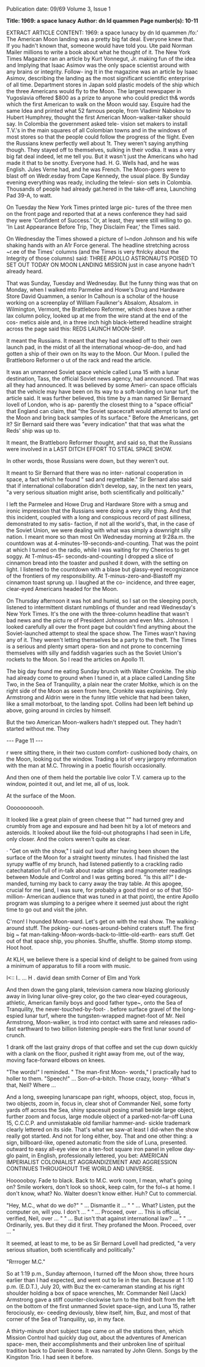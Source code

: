 Publication date: 09/69
Volume 3, Issue 1

**Title: 1969: a space lunacy**
**Author: dn ld quammen**
**Page number(s): 10-11**

EXTRACT ARTICLE CONTENT:
1969: a space lunacy 
by dn ld quammen 
/fo:' 
The American Moon landing was a pretty big fat 
deal. Everyone knew that. If you hadn't known that, 
someone would have told you. Ute paid Norman 
Mailer millions to write a book about what he 
thought of it. The New York Times Magazine ran an 
article by Kurt Vonnegut, Jr. making fun of the idea 
and Implying that Isaac Asimov was the only space 
scientist around with any brains or integrity. Follow-
ing It in the magazine was an article by Isaac 
Asimov, describing the landing as the most significant 
scientific enterprise of all time. Department stores 
in Japan sold plastic models of the ship which the 
three Americans would fly to the Moon. The largest 
newspaper in Yugoslavia offered $800 as a prize to 
anyone who could predict th& words which the first 
American to walk on the Moon would say. Esquire 
had the same Idea and printed what 52 famous 
people, from Vladimir Nabokov to Hubert Humphrey, 
thought the first American Moon-walker-talker 
should say. In Colombia the government asked tele-
vision set makers to install T.V.'s in the main squares 
of all Colombian towns and in the windows of most 
stores so that the people could follow the progress 
of the !light. Even the Russians knew perfectly well 
about 1t. They weren't saying anything though. They 
stayed off to themselves, sulking in their vodka. 
It was a very big fat deal indeed, let me tell you. 
But it wasn't just the Americans who had made it 
that to be snotty. Everyone had. H. G. Wells had, and 
he was English. Jules Verne had, and he was French. 
The Moon-goers were to blast off on Wedr.esday 
from Cape Kennedy, the usual place. By Sunday 
evening everything was ready, including the televi-
sion sets in Colombia. Thousands of people had 
already gat.hered in the take-off area, Launching Pad 
39-A, to watt. 

On Tuesday the New York Times printed large pic-
tures of the three men on the front page and reported 
that at a news conference they had said they were 
'Confident of Success.' Or, at least, they were still 
willing to go. 'In Last Appearance Before Trip, They 
Disclaim Fear,' the Times said. 

On Wednesday the Times showed a picture of 
l~ndon Johnson and his wife shaking hands with an 
A1r Force general. The headline stretching across 
~r.ee of the Times' columns (and the Times is very 
ftnlcky about the Integrity of those columns) said: 
THREE APOLLO ASTRONAUTS POISED TO SET OUT TODAY 
ON MOON LANDING MISSION just in case anyone hadn't 
already heard. 

That was Sunday, Tuesday and Wednesday. But 
!he funny thing was that on Monday, when I walked 
mto Parmelee and Howe's Drug and Hardware Store 
David Quammen, a senior In Calhoun is a scholar of 
the house working on a screenplay of William 
Faulkner's Absalom, Absalom. 
in Wilmington, Vermont, the Brattleboro Reformer, 
which does have a rather lax column policy, looked 
up at me from the wire stand at the end of the cos-
metics aisle and, in a three inch high black-lettered 
headline straight across the page said this: 
REDS LAUNCH MOON-SHIP. 

It meant the Russians. It meant that they had 
sneaked off to their own launch pad, in the midst of 
all the international whoop-de-doo, and had gotten 
a ship of their own on Its way to the Moon. Our Moon. 
I pulled the Brattleboro Reformer o ut of the rack and 
read the article. 

It was an unmanned Soviet space vehicle called 
Luna 15 with a lunar destination, Tass, the official 
Soviet news agency, had announced. That was all 
they had announced. It was believed by some Ameri-
can space officials that the vehicle may have been 
on Its way to a soft-landing on lunar turf, the article 
said. It was further believed, this time by a man 
named Sir Bernard lovell of London, who is ap-
parently the closest thing to a "space official" that 
England can claim, that "the Soviet spacecraft 
would attempt to land on the Moon and bring back 
samples of Its surface." Before the Americans, get It? 
Sir Bernard said there was "every indication" that 
that was what the Reds' ship was up to. 

It meant, the Brattleboro Reformer thought, 
and said so, that the Russians were involved in a 
LAST DITCH EFFORT TO STEAL SPACE SHOW. 

In other words, those Russians were down, but 
they weren't out. 

It meant to Sir Bernard that there was no inter-
national cooperation in space, a fact which he found 
" sad and regrettable." Sir Bernard also said that if 
international collaboration didn't develop, say, in 
the next ten years, "a very serious situation might 
arise, both scientifically and politically." 

I left the Parmelee and Howe Drug and Hardware 
Store with a smug and ironic impression that the 
Russians were doing a very silly thing. And that 
this incident, coupled with a long and conspicous 
record of past silliness, demonstrated to my satis-
faction, if not all the world's, that, in the case of the 
Soviet Union, we were dealing with what was simply 
a downright silly nation. 
I meant more so than most 
On Wednesday morning at 9:28a.m. the countdown 
was at 4-minutes-19-seconds-and-counting. That was 
the point at which I turned on the radio, while I was 
waiting for my Cheerios to get soggy. At T-mlnus-45-
seconds-and-counting I dropped a slice of cinnamon 
bread into the toaster and pushed it down, with the 
setting on light. I listened to the countdown with a 
blase but glassy-eyed recognizance of the frontiers 
of my responsibility. At T-minus-zero-and-Biastoff 
my cinnamon toast sprung up. I laughed at the co-
incidence, and three eager, clear-eyed Americans 
headed for the Moon. 

On Thursday afternoon it was hot and humid, so I 
sat on the sleeping porch, listened to intermittent 
distant rumblings of thunder and read Wednesday's 
New York Times. It's the one with the three-column 
headline that wasn't bad news and the pictu re of 
President Johnson and even Mrs. Johnson. I looked 
carefully all over the front page but couldn't find 
anything about the Soviet-launched attempt to steal 
the space show. The Times wasn't having any of it. 
They weren't letting themselves be a party to the 
theft. The Times is a serious and plenty smart opera-
tion and not prone to concerning themselves with 
silly and faddish vagaries such as the Soviet Union's 
rockets to the Moon. So I read the articles on 
Apollo 11. 

The big day found me eating Sunday brunch with 
Walter Cronkite. The ship had already come to 
ground when I tuned in, at a place called Landing 
Site Two, in the Sea of Tranquility, a plain near the 
crater Moltke, which is on the right side of the Moon 
as seen from here, Cronkite was explaining. Only 
Armstrong and Aldrin were in the funny little vehicle 
that had been taken, like a small motorboat, to the 
landing spot. Collins had been left behind up above, 
going around in circles by himself. 

But the two American Moon-walkers hadn't 
stepped out. They hadn't started without me. They 


--- Page 11 ---

r were sitting there, in their two custom comfort-
cushioned body chairs, on the Moon, looking out 
the window. Trading a lot of very jargony mformation 
with the man at M.C. Throwing in a poetic flourish 
occasionally. 

And then one of them held the portable live color 
T.V. camera up to the window, pointed it out, and 
let me, all of us, look. 

At the surface of the Moon. 

Ooooooooooh. 

It looked like a great plain of green cheese that 
"" 
had turned grey and crumbly from age and exposure 
and had been hit by a lot of meteors and asteroids. 
It looked about like the fold-out photographs I had 
seen in Life, only closer. And the colors weren't 
quite as clear. 

· 
"Get on with the show," I said out loud after having 
been shown the surface of the Moon for a straight 
twenty minutes. I had finished the last syrupy waffle 
of my brunch, had listened patiently to a crackling 
radio catechatation full of in-talk about radar sitings 
and rnagnometer readings between Module and 
Control and I was getting bored. "Is this all?" I de-
manded, turning my back to carry away the tray 
table. At this apogee, crucial for me (and, I was sure, 
for probably a good third or so of that 150-million-
American audience that was tuned in at that point), 
the entire Apollo program was slumping to a perigee 
where it seemed just about the right time to go out 
and visit the john. 

C'mon! I hounded Moon-ward. Let's get on with 
the real show. The walking-around stuff. The poking-
our-noses-around-behind craters stuff. The first big 
~ 
fat man-talking-Moon-words-back-to-little-old-earth-
ears stuff. Get out of that space ship, you phonies. 
Shuffle, shuffle. Stomp stomp stomp. Hoot hoot. 

At KLH, 
we believe there is a special kind of delight 
to be gained from using a minimum of apparatus 
to fill a room with music. 

I<:: I.. ... H . 
david dean smith 
Corner of Elm and York 

And then down the gang plank, television camera 
now blazing gloriously away in living lunar olive-grey 
color, go the two clear-eyed courageous, athletic, 
American family boys and good father type~, onto 
the Sea of Tranquility, the never-touched-by-foot- . 
before surface gravel of the long-espied lunar turf, 
where the tungsten-wrapped magnet-foot of Mr. 
Neil Armstrong, Moon-walker, is trod into contact 
with same and releases radio-fast earthward to two 
billion listening people-ears the first lunar sound of 
crunch. 

1 drank off the last grainy drops of that coffee and 
set the cup down quickly with a clank on the floor, 
pushed it right away from me, out of the way, moving 
face-forward elbows on knees. 

"The words!" I reminded. " The man-first Moon-
words," I practically had to holler to them. "Speech!" 
... Son-of-a-bitch. Those crazy, loony-
-What's that, Neil? Where ... 

And a long, sweeping lunarscape pan right, 
whoops, object, stop, focus in, two objects, zoom in, 
focus in, clear shot of Commander Neil, some forty 
yards off across the Sea, shiny spacesuit posing 
small beside large object, further zoom and focus, 
large module object of a parked-not-far-off Luna 15, 
C.C.C.P. and unmistakable old familiar hammer-and-
sickle trademark clearly lettered on its side. That's 
what we saw-at least I did-when the show really 
got started. And not for long either, boy. That and 
one other thing: a sign, billboard-like, opened 
automatic from the side of Luna, presented. outward 
to easy all-eye view on a ten-foot square iron panel 
in yellow day-glo paint, in English, professionally 
lettered, you bet: AMERICAN IMPERIALIST COLONIALIST 
AGGRANDIZEMENT AND AGGRESSION CONTINUES 
THROUGHOUT THE WORLD AND UNIVERSE. 

Hoooooboy. Fade to black. Back to M.C. work 
room, I mean, what's going on? Smile workers, don't 
look so shook, keep calm, for the fol~s at home. I 
don't know, what? No. Walter doesn't know either. 
Huh? Cut to commercial. 

"Hey, M.C., what do we do?" 
" ... Dismantle it ... " 
" ... What? Listen, put the computer on, will you. 
I don't ... " 
" ... Proceed, over ... This is official, verified, 
Neil, over ... " 
" ... But isn't that against international law? ... " 
" ... Ordinarily, yes. But they did it first. They 
profaned the Moon. Proceed, over ... " 

It seemed, at least to me, to be as Sir Bernard 
Lovell had predicted, "a very serious situation, both 
scientifically and politically." 

"Rrrroger M.C." 

So at 1:19 p.m., Sunday afternoon, I turned off the 
Moon show, three hours earlier than I had expected, 
and went out to lie in the sun. Because at 1 :10 p.m. 
(E.D.T.), July 20, with Buz the ex-cameraman standing 
at his right shoulder holding a box of space wrenches, 
Mr. Commander Neil (Jack) Armstrong gave a stiff 
counter-clockwise turn to the third bolt from the 
left on the bottom of the first unmanned Soviet 
space-sign, and Luna 15, rather ferociously, ex-
ceeding deviously, blew itself, him, Buz, and most 
of that corner of the Sea of Tranquility, up, in my face. 

A thirty-minute short subject tape came on all the 
stations then, which Mission Control had quickly 
dug out, about the adventures of American space-
men, their accomplishments and their unbroken line 
of spiritual tradition back to Daniel Boone. It was 
narrated by John Glenn. Songs by the Kingston Trio. 
I had seen it before.